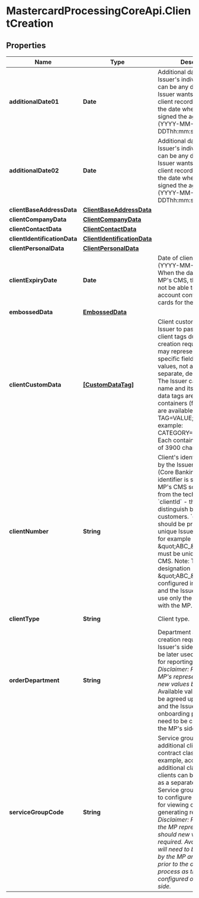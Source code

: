 # MastercardProcessingCoreApi.ClientCreation

## Properties

Name | Type | Description | Notes
------------ | ------------- | ------------- | -------------
**additionalDate01** | **Date** | Additional date to meet the Issuer&#39;s individual needs. It can be any date which the Issuer wants to store on the client record - for example, the date when the client signed the agreement. (YYYY-MM-DDThh:mm:ssZ format).  | [optional] 
**additionalDate02** | **Date** | Additional date to meet the Issuer&#39;s individual needs. It can be any date which the Issuer wants to store on the client record - for example, the date when the client signed the agreement. (YYYY-MM-DDThh:mm:ssZ format).  | [optional] 
**clientBaseAddressData** | [**ClientBaseAddressData**](ClientBaseAddressData.md) |  | [optional] 
**clientCompanyData** | [**ClientCompanyData**](ClientCompanyData.md) |  | [optional] 
**clientContactData** | [**ClientContactData**](ClientContactData.md) |  | [optional] 
**clientIdentificationData** | [**ClientIdentificationData**](ClientIdentificationData.md) |  | [optional] 
**clientPersonalData** | [**ClientPersonalData**](ClientPersonalData.md) |  | [optional] 
**clientExpiryDate** | **Date** | Date of client expiration (YYYY-MM-DD format). When the date is met in the MP&#39;s CMS, the Issuer will not be able to create new account contracts or new cards for the client.  | [optional] 
**embossedData** | [**EmbossedData**](EmbossedData.md) |  | [optional] 
**clientCustomData** | [**[CustomDataTag]**](CustomDataTag.md) | Client custom data allow the Issuer to pass specific client tags during the creation request. The tags may represent Issuer-specific field names and values, not available as separate, dedicated fields. The Issuer can specify a tag name and its value.  Custom data tags are stored in fixed containers (four containers are available) in a TAG&#x3D;VALUE; format (for example: CATEGORY&#x3D;A;GROUP&#x3D;G1;).  Each container has a length of 3900 characters.  | [optional] 
**clientNumber** | **String** | Client&#39;s identifier generated by the Issuer&#39;s CBS system (Core Banking System). The identifier is stored in the MP&#39;s CMS so that - apart from the technical identifier &#x60;clientId&#x60; - the Issuer can distinguish between their customers.  &#x60;clientNumber&#x60; should be prefixed with a unique Issuer designation, for example \&quot;ABC_\&quot;, as it must be unique in the MP&#39;s CMS.  Note: The Issuer designation \&quot;ABC_\&quot; is configured in the MP&#39;s CMS and the Issuer is allowed to use only the value agreed with the MP.  | 
**clientType** | **String** | Client type.  | **Possible values**  | **Description**        | |--------------------- |----------------------- | | PNR                  | Private NonResident    | | PR                   | Private Resident       | | CR                   | Corporate Resident     | | CNR                  | Corporate NonResident  |  Notes:   * The field cannot be freely used because the client type has an impact on many CMS internal procedures. The Issuer must always agree with the MP which value should be used (in most cases \&quot;PR\&quot; is the default value)   * Please contact the MP representative should a value different than \&quot;PR\&quot; be needed, as using it requires configuration on the MP&#39;s side.  | 
**orderDepartment** | **String** | Department accepting the creation request on the Issuer&#39;s side. The value can be later used by the Issuer for reporting purposes.  *Disclaimer: Please contact MP&#39;s representative should new values be required.* Available values will need to be agreed upon by the MP and the Issuer prior to the onboarding process as they need to be configured on the MP&#39;s side.  | [optional] 
**serviceGroupCode** | **String** | Service groups are an additional client and contract classifier. For example, according to additional classification, VIP clients can be distinguished as a separate group. Service groups can be used to configure various filters for viewing data or generating reports.  *Disclaimer: Please contact the MP representative should new values be required. Available values will need to be agreed upon by the MP and the Issuer prior to the onboarding process as they need to be configured on the MP&#39;s side.*  | [optional] 


